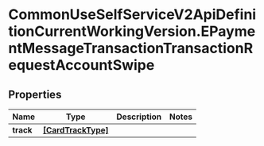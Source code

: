 # CommonUseSelfServiceV2ApiDefinitionCurrentWorkingVersion.EPaymentMessageTransactionTransactionRequestAccountSwipe

## Properties
Name | Type | Description | Notes
------------ | ------------- | ------------- | -------------
**track** | [**[CardTrackType]**](CardTrackType.md) |  | 
